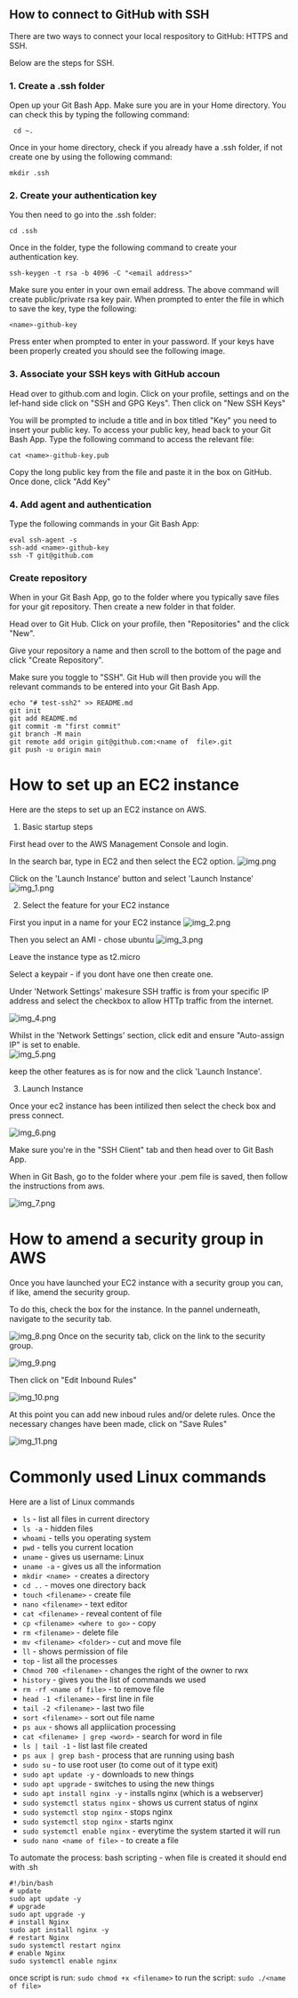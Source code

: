 ## How to connect to GitHub with SSH

There are two ways to connect your local respository to GitHub: HTTPS and SSH.

Below are the steps for SSH.

### 1. Create a .ssh folder

Open up your Git Bash App. Make sure you are in your Home directory. You can check this by typing the following command:

``` cd ~.```

Once in your home directory, check if you already have a .ssh folder, if not create one by using the following command:

```commandline
mkdir .ssh
```

### 2. Create your authentication key

You then need to go into the .ssh folder:

```commandline
cd .ssh
```

Once in the folder, type the following command to create your authentication key.

```
ssh-keygen -t rsa -b 4096 -C "<email address>"

```
Make sure you enter in your own email address. The above command will create public/private rsa key pair. When prompted to enter the file in which to save the key, type the following:

```commandline
<name>-github-key
```
Press enter when prompted to enter in your password. If your keys have been properly created you should see the following image.


### 3. Associate your SSH keys with GitHub accoun

Head over to github.com and login. Click on your profile, settings and on the lef-hand side click on "SSH and GPG Keys". Then click on "New SSH Keys"


You will be prompted to include a title and in box titled "Key" you need to insert your public key. To access your public key, head back to your Git Bash App. Type the following command to access the relevant file:

```commandline
cat <name>-github-key.pub
```
Copy the long public key from the file and paste it in the box on GitHub. Once done, click "Add Key"

### 4. Add agent and authentication

Type the following commands in your Git Bash App:

```commandline
eval ssh-agent -s
ssh-add <name>-github-key
ssh -T git@github.com
```

### Create repository 

When in your Git Bash App, go to the folder where you typically save files for your git repository. Then create a new folder in that folder.

Head over to Git Hub. Click on your profile, then "Repositories" and the click "New".

Give your repository a name and then scroll to the bottom of the page and click "Create Repository". 

Make sure you toggle to "SSH". Git Hub will then provide you will the relevant commands to be entered into your Git Bash App.
```commandline
echo "# test-ssh2" >> README.md
git init
git add README.md
git commit -m "first commit"
git branch -M main
git remote add origin git@github.com:<name of  file>.git
git push -u origin main
```

# How to set up an EC2 instance

Here are the steps to set up an EC2 instance on AWS.

1. Basic startup steps

First head over to the AWS Management Console and login.

In the search bar, type in EC2 and then select the EC2 option. 
![img.png](img.png)

Click on the 'Launch Instance' button and select 'Launch Instance'
![img_1.png](img_1.png)

2. Select the feature for your EC2 instance

First you input in a name for your EC2 instance
![img_2.png](img_2.png)

Then you select an AMI - chose ubuntu
![img_3.png](img_3.png)

Leave the instance type as t2.micro

Select a keypair - if you dont have one then create one.

Under 'Network Settings' makesure SSH traffic is from your specific IP address and select the checkbox to allow HTTp traffic from the internet.

![img_4.png](img_4.png)

Whilst in the 'Network Settings' section, click edit and ensure "Auto-assign IP" is set to enable.  
![img_5.png](img_5.png)

keep the other features as is for now and the click 'Launch Instance'.

3. Launch Instance

Once your ec2 instance has been intilized then select the check box and press connect. 

![img_6.png](img_6.png)

Make sure you're in the "SSH Client" tab and then head over to Git Bash App.

When in Git Bash, go to the folder where your .pem file is saved, then follow the instructions from aws.

![img_7.png](img_7.png)

# How to amend a security group in AWS

Once you have launched your EC2 instance with a security group you can, if like, amend the security group.

To do this, check the box for the instance. In the pannel underneath, navigate to the security tab.

![img_8.png](img_8.png)
Once on the security tab, click on the link to the security group.

![img_9.png](img_9.png)

Then click on "Edit Inbound Rules"

![img_10.png](img_10.png)

At this point you can add new inboud rules and/or delete rules. Once the necessary changes have been made, click on "Save Rules"

![img_11.png](img_11.png)


# Commonly used Linux commands

Here are a list of Linux commands

* ```ls``` - list all files in current directory 
* ```ls -a``` - hidden files
* ```whoami``` - tells you operating system
* ```pwd``` - tells you current location
* ```uname``` - gives us username: Linux
* ```uname -a```  - gives us all the information
* ```mkdir <name> ```- creates a directory
* ```cd ..``` - moves one directory back
* ```touch <filename>``` - create file
* ```nano <filename>``` - text editor
* ```cat <filename>``` - reveal content of file
* ```cp <filename> <where to go>``` - copy
* ```rm <filename>``` - delete file
* ```mv <filename> <folder>``` - cut and move file
* ```ll``` - shows permission of file
* ```top``` - list all the processes 
* ```Chmod 700 <filename>``` - changes the right of the owner to rwx 
* ```history``` - gives you the list of commands we used 
* ```rm -rf <name of file>``` - to remove file 
* ```head -1 <filename>``` - first line in file 
* ```tail -2 <filename>``` - last two file
* ```sort <filename>``` - sort out file name
* ```ps aux``` - shows all appliication processing 
* ```cat <filename> | grep <word>``` - search for word in file
* ```ls | tail -1``` - list last file created
* ```ps aux | grep bash``` - process that are running using bash 
* ```sudo su``` - to use root user (to come out of it type exit)
* ```sudo apt update -y``` - downloads to new things
* ```sudo apt upgrade``` - switches to using the new things 
* ```sudo apt install nginx -y``` - installs nginx (which is a webserver)
* ```sudo systemctl status nginx``` - shows us current status of nginx
* ```sudo systemctl stop nginx``` - stops nginx 
* ```sudo systemctl stop nginx``` - starts nginx 
* ```sudo systemctl enable nginx```  - everytime the system started it will run
* ```sudo nano <name of file>``` - to create a file

To automate the process: 
bash scripting - when file is created it should end with .sh
```
#!/bin/bash
# update
sudo apt update -y
# upgrade
sudo apt upgrade -y
# install Nginx
sudo apt install nginx -y
# restart Nginx
sudo systemctl restart nginx
# enable Nginx
sudo systemctl enable nginx
```
once script is run: ```sudo chmod +x <filename>```
to run the script: ```sudo ./<name of file>```

